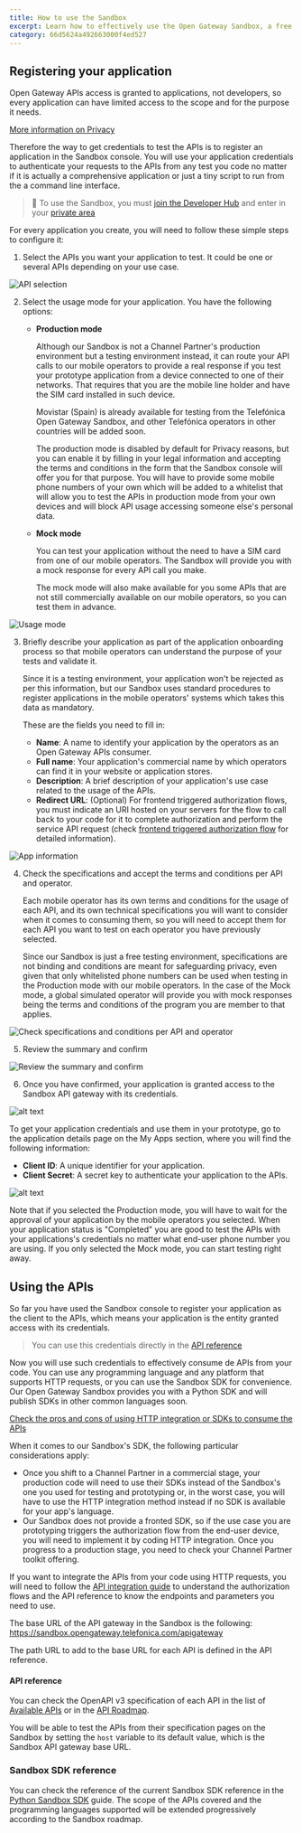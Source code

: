 ```yaml
---
title: How to use the Sandbox
excerpt: Learn how to effectively use the Open Gateway Sandbox, a free and secure environment for testing and refining your applications with real-world API scenarios before deployment. Follow our step-by-step guide to maximize your development process and ensure a smooth transition to production.
category: 66d5624a492663000f4ed527
---
```


## Registering your application

Open Gateway APIs access is granted to applications, not developers, so every application can have limited access to the scope and for the purpose it needs.

[More information on Privacy](/docs/privacy)

Therefore the way to get credentials to test the APIs is to register an application in the Sandbox console. You will use your application credentials to authenticate your requests to the APIs from any test you code no matter if it is actually a comprehensive application or just a tiny script to run from the a command line interface.

> 📘 To use the Sandbox, you must [join the Developer Hub](https://opengateway.telefonica.com/en/developer-hub) and enter in your [private area](https://opengateway.telefonica.com/en/profile/technical-toolbox/sandbox)

For every application you create, you will need to follow these simple steps to configure it:

1. Select the APIs you want your application to test. It could be one or several APIs depending on your use case.

![API selection](https://github.com/Telefonica/opengateway-developers-website/raw/main/gettingstarted/sandbox/images/api-selection.png?raw=true)

2. Select the usage mode for your application. You have the following options:

	- **Production mode**

		Although our Sandbox is not a Channel Partner's production environment but a testing environment instead, it can route your API calls to our mobile operators to provide a real response if you test your prototype application from a device connected to one of their networks. That requires that you are the mobile line holder and have the SIM card installed in such device.

		Movistar (Spain) is already available for testing from the Telefónica Open Gateway Sandbox, and other Telefónica operators in other countries will be added soon.

		The production mode is disabled by default for Privacy reasons, but you can enable it by filling in your legal information and accepting the terms and conditions in the form that the Sandbox console will offer you for that purpose. You will have to provide some mobile phone numbers of your own which will be added to a whitelist that will allow you to test the APIs in production mode from your own devices and will block API usage accessing someone else's personal data.

	- **Mock mode**

		You can test your application without the need to have a SIM card from one of our mobile operators. The Sandbox will provide you with a mock response for every API call you make.

		The mock mode will also make available for you some APIs that are not still commercially available on our mobile operators, so you can test them in advance.

![Usage mode](https://github.com/Telefonica/opengateway-developers-website/raw/main/gettingstarted/sandbox/images/usage-mode.png?raw=true)

3. Briefly describe your application as part of the application onboarding process so that mobile operators can understand the purpose of your tests and validate it.

	Since it is a testing environment, your application won't be rejected as per this information, but our Sandbox uses standard procedures to register applications in the mobile operators' systems which takes this data as mandatory.

	These are the fields you need to fill in:

	- **Name**: A name to identify your application by the operators as an Open Gateway APIs consumer.
	- **Full name**: Your application's commercial name by which operators can find it in your website or application stores.
	- **Description**: A brief description of your application's use case related to the usage of the APIs.
	- **Redirect URL**: (Optional) For frontend triggered authorization flows, you must indicate an URI hosted on your servers for the flow to call back to your code for it to complete authorization and perform the service API request (check [frontend triggered authorization flow](/docs/frontend) for detailed information).

![App information](https://github.com/Telefonica/opengateway-developers-website/raw/main/gettingstarted/sandbox/images/app-information.png?raw=true)

4. Check the specifications and accept the terms and conditions per API and operator.

	Each mobile operator has its own terms and conditions for the usage of each API, and its own technical specifications you will want to consider when it comes to consuming them, so you will need to accept them for each API you want to test on each operator you have previously selected.

	Since our Sandbox is just a free testing environment, specifications are not binding and conditions are meant for safeguarding privacy, even given that only whitelisted phone numbers can be used when testing in the Production mode with our mobile operators. In the case of the Mock mode, a global simulated operator will provide you with mock responses being the terms and conditions of the program you are member to that applies.

![Check specifications and conditions per API and operator](https://github.com/Telefonica/opengateway-developers-website/raw/main/gettingstarted/sandbox/images/app-configuration.png?raw=true)

5. Review the summary and confirm

![Review the summary and confirm](https://github.com/Telefonica/opengateway-developers-website/raw/main/gettingstarted/sandbox/images/review-confirm.png?raw=true)

6. Once you have confirmed, your application is granted access to the Sandbox API gateway with its credentials.

![alt text](https://github.com/Telefonica/opengateway-developers-website/raw/main/gettingstarted/sandbox/images/app-created.png?raw=true)

To get your application credentials and use them in your prototype, go to the application details page on the My Apps section, where you will find the following information:

- **Client ID**: A unique identifier for your application.
- **Client Secret**: A secret key to authenticate your application to the APIs.

![alt text](https://github.com/Telefonica/opengateway-developers-website/raw/main/gettingstarted/sandbox/images/app-credentials.png?raw=true)

Note that if you selected the Production mode, you will have to wait for the approval of your application by the mobile operators you selected. When your application status is "Completed" you are good to test the APIs with your applications's credentials no matter what end-user phone number you are using. If you only selected the Mock mode, you can start testing right away.

## Using the APIs

So far you have used the Sandbox console to register your application as the client to the APIs, which means your application is the entity granted access with its credentials.

> You can use this credentials directly in the [API reference](../apireference.md)

Now you will use such credentials to effectively consume de APIs from your code. You can use any programming language and any platform that supports HTTP requests, or you can use the Sandbox SDK for convenience. Our Open Gateway Sandbox provides you with a Python SDK and will publish SDKs in other common languages soon.

[Check the pros and cons of using HTTP integration or SDKs to consume the APIs](./sdkreference.md)

When it comes to our Sandbox's SDK, the following particular considerations apply:
- Once you shift to a Channel Partner in a commercial stage, your production code will need to use their SDKs instead of the Sandbox's one you used for testing and prototyping or, in the worst case, you will have to use the HTTP integration method instead if no SDK is available for your app's language.
- Our Sandbox does not provide a fronted SDK, so if the use case you are prototyping triggers the authorization flow from the end-user device, you will need to implement it by coding HTTP integration. Once you progress to a production stage, you need to check your Channel Partner toolkit offering.

If you want to integrate the APIs from your code using HTTP requests, you will need to follow the [API integration guide](/docs/apiintegration) to understand the authorization flows and the API reference to know the endpoints and parameters you need to use.

The base URL of the API gateway in the Sandbox is the following:
https://sandbox.opengateway.telefonica.com/apigateway

The path URL to add to the base URL for each API is defined in the API reference.

#### API reference

You can check the OpenAPI v3 specification of each API in the list of [Available APIs](../../catalog/available.md) or in the [API Roadmap](../../catalog/roadmap.md).

You will be able to test the APIs from their specification pages on the Sandbox by setting the `host` variable to its default value, which is the Sandbox API gateway base URL.

### Sandbox SDK reference

You can check the reference of the current Sandbox SDK reference in the [Python Sandbox SDK](./sdkreference.md) guide. The scope of the APIs covered and the programming languages supported will be extended progressively according to the Sandbox roadmap.
